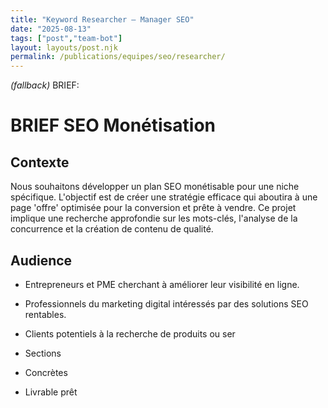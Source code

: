 ```yaml
---
title: "Keyword Researcher — Manager SEO"
date: "2025-08-13"
tags: ["post","team-bot"]
layout: layouts/post.njk
permalink: /publications/equipes/seo/researcher/
---
```

*(fallback)* BRIEF:
# BRIEF SEO Monétisation

## Contexte
Nous souhaitons développer un plan SEO monétisable pour une niche spécifique. L'objectif est de créer une stratégie efficace qui aboutira à une page 'offre' optimisée pour la conversion et prête à vendre. Ce projet implique une recherche approfondie sur les mots-clés, l'analyse de la concurrence et la création de contenu de qualité.

## Audience
- Entrepreneurs et PME cherchant à améliorer leur visibilité en ligne.
- Professionnels du marketing digital intéressés par des solutions SEO rentables.
- Clients potentiels à la recherche de produits ou ser

- Sections
- Concrètes
- Livrable prêt
